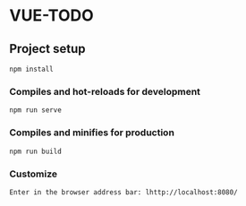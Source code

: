 # VUE-TODO

## Project setup
```
npm install
```

### Compiles and hot-reloads for development
```
npm run serve
```

### Compiles and minifies for production
```
npm run build
```

### Customize 
```
Enter in the browser address bar: lhttp://localhost:8080/ 

```
